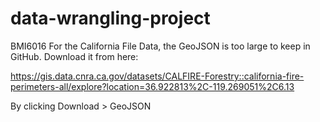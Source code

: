 # data-wrangling-project
BMI6016
For the California File Data, the GeoJSON is too large to keep in GitHub. Download it from here:

https://gis.data.cnra.ca.gov/datasets/CALFIRE-Forestry::california-fire-perimeters-all/explore?location=36.922813%2C-119.269051%2C6.13

By clicking Download > GeoJSON
